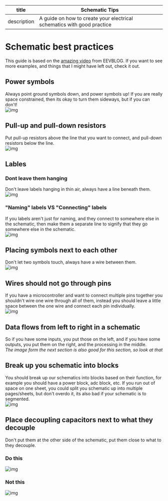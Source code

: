 | title       | Schematic Tips                                                         |
| ----------- | ---------------------------------------------------------------------- |
| description | A guide on how to create your electrical schematics with good practice |

# Schematic best practices

This guide is based on the [amazing video](https://www.youtube.com/watch?v=R_Ud-FxUw0g) from EEVBLOG. If you want to see more examples, and things that I might have left out, check it out.

## Power symbols

Always point ground symbols down, and power symbols up! If you are really space constrained, then its okay to turn them sideways, but if you can don't!  
![img](https://hc-cdn.hel1.your-objectstorage.com/s/v3/fce47ae59b3a809eef115a7e21fda20d738eb025_screenshot_20250618_190233.png)

## Pull-up and pull-down resistors

Put pull-up resistors above the line that you want to connect, and pull-down resistors below the line.  
![img](https://hc-cdn.hel1.your-objectstorage.com/s/v3/56b9d40dca4788db5d83e1633fb2ba1c8e9b7e51_screenshot_20250531_180709.png)

## Lables

### Dont leave them hanging

Don't leave labels hanging in thin air, always have a line beneath them.  
![img](https://hc-cdn.hel1.your-objectstorage.com/s/v3/cf8e7aa62cf7ae5de47550aef6927d50d550f92d_screenshot_20250602_220131.png)

### "Naming" labels VS "Connecting" labels

If you labels aren't just for naming, and they connect to somewhere else in the schematic, then make them a separate line to signify that they go somewhere else in the schematic.  
![img](https://hc-cdn.hel1.your-objectstorage.com/s/v3/1eb1a7e934b8457900ab6de16d6eb7a81ec3fc48_screenshot_20250602_220143.png)

## Placing symbols next to each other

Don't let two symbols touch, always have a wire between them.  
![img](https://hc-cdn.hel1.your-objectstorage.com/s/v3/8de2bc576e62835e48d01e9d2bd6f7d86ab38b6e_screenshot_20250531_180603.png)

## Wires should not go through pins

If you have a microcontroller and want to connect multiple pins together you shouldn't wire one wire through all of them, instead you should leave a little space between the one wire and connect each pin individually.  
![img](https://hc-cdn.hel1.your-objectstorage.com/s/v3/817b83c6d180b57cad4871c8c0cc621b9ffc7c71_screenshot_20250531_180405.png)

## Data flows from left to right in a schematic

So if you have some inputs, you put those on the left, and if you have some outputs, you put them on the right, and the processing in the middle.  
_The image form the next section is also good for this section, so look at that_

## Break up you schematic into blocks

You should break up our schematics into blocks based on their function, for example you should have a power block, adc block, etc. If you run out of space on one sheet, you could split you schematic up into multiple pages/sheets, but don't overdo it, its also bad if your schematic is to segmented.  
![img](https://hc-cdn.hel1.your-objectstorage.com/s/v3/247e79820df21141cf57da1f030283234846433d_screenshot_20250602_221529.png)

## Place decoupling capacitors next to what they decouple

Don't put them at the other side of the schematic, put them close to what to they decouple.

### Do this

![img](https://hc-cdn.hel1.your-objectstorage.com/s/v3/b9a035bc201159cd6fcc5286b39ed862794427e5_screenshot_20250602_223302.png)

### Not this

![img](https://hc-cdn.hel1.your-objectstorage.com/s/v3/eb7a24622a190a0e47318e25d547b445129a4965_screenshot_20250602_223631.png)
